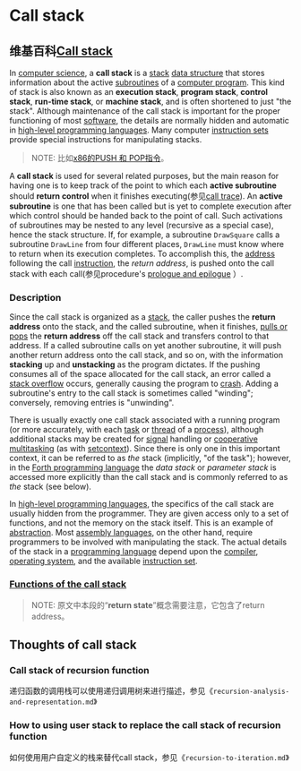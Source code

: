 # Call stack

## 维基百科[Call stack](https://en.wikipedia.org/wiki/Call_stack)

In [computer science](https://en.wikipedia.org/wiki/Computer_science), a **call stack** is a [stack](https://en.wikipedia.org/wiki/Stack_(abstract_data_type)) [data structure](https://en.wikipedia.org/wiki/Data_structure) that stores information about the active [subroutines](https://en.wikipedia.org/wiki/Subroutine) of a [computer program](https://en.wikipedia.org/wiki/Computer_program). This kind of stack is also known as an **execution stack**, **program stack**, **control stack**, **run-time stack**, or **machine stack**, and is often shortened to just "the stack". Although maintenance of the call stack is important for the proper functioning of most [software](https://en.wikipedia.org/wiki/Software), the details are normally hidden and automatic in [high-level programming languages](https://en.wikipedia.org/wiki/High-level_programming_language). Many computer [instruction sets](https://en.wikipedia.org/wiki/Instruction_set) provide special instructions for manipulating stacks.

> NOTE: 比如[x86的PUSH 和 POP指令](https://en.wikipedia.org/wiki/Stack_register)。

A **call stack** is used for several related purposes, but the main reason for having one is to keep track of the point to which each **active subroutine** should **return control** when it finishes executing(参见[call trace](https://en.wikipedia.org/wiki/Subroutine#Advantages)). An **active subroutine** is one that has been called but is yet to complete execution after which control should be handed back to the point of call. Such activations of subroutines may be nested to any level (recursive as a special case), hence the stack structure. If, for example, a subroutine `DrawSquare` calls a subroutine `DrawLine` from four different places, `DrawLine` must know where to return when its execution completes. To accomplish this, the [address](https://en.wikipedia.org/wiki/Memory_address) following the call [instruction](https://en.wikipedia.org/wiki/Instruction_(computer_science)), the *return address*, is pushed onto the call stack with each call(参见procedure's [prologue and epilogue](https://en.wikipedia.org/wiki/Function_prologue) ）.

### Description

Since the call stack is organized as a [stack](https://en.wikipedia.org/wiki/Stack_(abstract_data_type)), the caller pushes the **return address** onto the stack, and the called subroutine, when it finishes, [pulls or pops](https://en.wikipedia.org/wiki/Pop_(computer_programming)) the **return address** off the call stack and transfers control to that address. If a called subroutine calls on yet another subroutine, it will push another return address onto the call stack, and so on, with the information **stacking** up and **unstacking** as the program dictates. If the pushing consumes all of the space allocated for the call stack, an error called a [stack overflow](https://en.wikipedia.org/wiki/Stack_overflow) occurs, generally causing the program to [crash](https://en.wikipedia.org/wiki/Crash_(computing)). Adding a subroutine's entry to the call stack is sometimes called "winding"; conversely, removing entries is "unwinding".

There is usually exactly one call stack associated with a running program (or more accurately, with each [task](https://en.wikipedia.org/wiki/Task_(computers)) or [thread](https://en.wikipedia.org/wiki/Thread_(computer_science)) of a [process](https://en.wikipedia.org/wiki/Process_(computing))), although additional stacks may be created for [signal](https://en.wikipedia.org/wiki/Signal_(computing)) handling or [cooperative multitasking](https://en.wikipedia.org/wiki/Cooperative_multitasking) (as with [setcontext](https://en.wikipedia.org/wiki/Setcontext)). Since there is only one in this important context, it can be referred to as *the* stack (implicitly, "of the task"); however, in the [Forth programming language](https://en.wikipedia.org/wiki/Forth_programming_language) the *data stack* or *parameter stack* is accessed more explicitly than the call stack and is commonly referred to as *the* stack (see below).

In [high-level programming languages](https://en.wikipedia.org/wiki/High-level_programming_language), the specifics of the call stack are usually hidden from the programmer. They are given access only to a set of functions, and not the memory on the stack itself. This is an example of [abstraction](https://en.wikipedia.org/wiki/Abstraction_(computer_science)). Most [assembly languages](https://en.wikipedia.org/wiki/Assembly_language), on the other hand, require programmers to be involved with manipulating the stack. The actual details of the stack in a [programming language](https://en.wikipedia.org/wiki/Programming_language) depend upon the [compiler](https://en.wikipedia.org/wiki/Compiler), [operating system](https://en.wikipedia.org/wiki/Operating_system), and the available [instruction set](https://en.wikipedia.org/wiki/Instruction_set).

### [Functions of the call stack](https://en.wikipedia.org/wiki/Call_stack#Functions_of_the_call_stack)

> NOTE: 原文中本段的“**return state**”概念需要注意，它包含了return address。



## Thoughts of call stack

### Call stack of recursion function 

递归函数的调用栈可以使用递归调用树来进行描述，参见《`recursion-analysis-and-representation.md`》

### How to using user stack to replace the call stack of recursion function

如何使用用户自定义的栈来替代call stack，参见《`recursion-to-iteration.md`》

